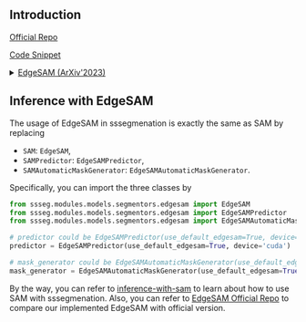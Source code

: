 ## Introduction

<a href="https://github.com/chongzhou96/EdgeSAM">Official Repo</a>

<a href="https://github.com/SegmentationBLWX/sssegmentation/blob/main/ssseg/modules/models/segmentors/edgesam/edgesam.py">Code Snippet</a>

<details>
<summary align="left"><a href="https://arxiv.org/pdf/2312.06660.pdf">EdgeSAM (ArXiv'2023)</a></summary>

```latex
@article{zhou2023edgesam,
    title={EdgeSAM: Prompt-In-the-Loop Distillation for On-Device Deployment of SAM},
    author={Zhou, Chong and Li, Xiangtai and Loy, Chen Change and Dai, Bo},
    journal={arXiv preprint arXiv:2312.06660},
    year={2023}
}
```

</details>


## Inference with EdgeSAM

The usage of EdgeSAM in sssegmenation is exactly the same as SAM by replacing

- `SAM`: `EdgeSAM`,
- `SAMPredictor`: `EdgeSAMPredictor`,
- `SAMAutomaticMaskGenerator`: `EdgeSAMAutomaticMaskGenerator`.

Specifically, you can import the three classes by

```python
from ssseg.modules.models.segmentors.edgesam import EdgeSAM
from ssseg.modules.models.segmentors.edgesam import EdgeSAMPredictor
from ssseg.modules.models.segmentors.edgesam import EdgeSAMAutomaticMaskGenerator

# predictor could be EdgeSAMPredictor(use_default_edgesam=True, device='cuda') or EdgeSAMPredictor(use_default_edgesam_3x=True, device='cuda')
predictor = EdgeSAMPredictor(use_default_edgesam=True, device='cuda')

# mask_generator could be EdgeSAMAutomaticMaskGenerator(use_default_edgesam=True, device='cuda') or EdgeSAMAutomaticMaskGenerator(use_default_edgesam_3x=True, device='cuda')
mask_generator = EdgeSAMAutomaticMaskGenerator(use_default_edgesam=True, device='cuda')
```

By the way, you can refer to [inference-with-sam](https://sssegmentation.readthedocs.io/en/latest/AdvancedAPI.html#inference-with-sam) to learn about how to use SAM with sssegmenation.
Also, you can refer to [EdgeSAM Official Repo](https://github.com/chongzhou96/EdgeSAM) to compare our implemented EdgeSAM with official version.